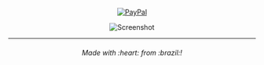 <p align="center">
  <a href="https://www.paypal.com/cgi-bin/webscr?cmd=_s-xclick&hosted_button_id=Y79WNXRNJCHB4&source=url">
    <img alt="PayPal" src="https://img.shields.io/badge/PayPal-Donate-brightgreen?style=flat-square">
  </a>
</p>

<p align="center">
    <img src="https://raw.githubusercontent.com/estatra/dotfiles/master/screenshot.png"
    alt="Screenshot"/>
</p>


---


<h6 align="center">
  Made with :heart: from :brazil:!
</h6>
